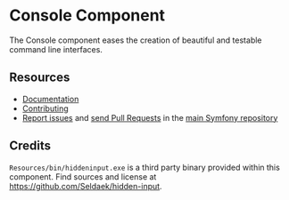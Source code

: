 Console Component
=================

The Console component eases the creation of beautiful and testable command line interfaces.

Resources
---------

* [Documentation](https://symfony.com/doc/current/components/console.html)
* [Contributing](https://symfony.com/doc/current/contributing/index.html)
* [Report issues](https://github.com/symfony/symfony/issues) and
  [send Pull Requests](https://github.com/symfony/symfony/pulls)
  in the [main Symfony repository](https://github.com/symfony/symfony)

Credits
-------

`Resources/bin/hiddeninput.exe` is a third party binary provided within this component. Find sources and license
at https://github.com/Seldaek/hidden-input.
